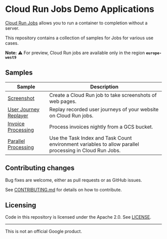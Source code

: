 # Cloud Run Jobs Demo Applications

[Cloud Run Jobs](https://cloud.google.com/run/docs/) allows you to run a container to completion without a server.

This repository contains a collection of samples for Jobs for various use cases.

**Note:** ⚠️ For preview, Cloud Run jobs are available only in the region **`europe-west9`**

## Samples

|          Sample                          |                     Description                                 |
| ---------------------------------------- | --------------------------------------------------------------- | 
| [Screenshot](./screenshot/)              | Create a Cloud Run job to take screenshots of web pages.        | 
| [User Journey Replayer](./user-journeys/)| Replay recorded user journeys of your website on Cloud Run jobs.| 
| [Invoice Processing](./invoice-processing-pipeline/)| Process invoices nightly from a GCS bucket.| 
| [Parallel Processing](./parallel-processing/) | Use the Task Index and Task Count environment variables to allow parallel processing in Cloud Run Jobs. |

## Contributing changes

Bug fixes are welcome, either as pull
requests or as GitHub issues.

See [CONTRIBUTING.md](CONTRIBUTING.md) for details on how to contribute.

## Licensing

Code in this repository is licensed under the Apache 2.0. See [LICENSE](LICENSE).

-------

This is not an official Google product.
